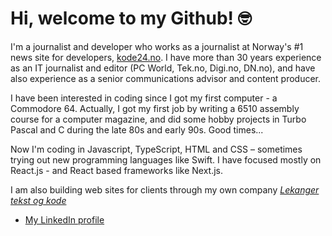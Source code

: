 # Hi, welcome to my Github! 🤓

I'm a journalist and developer who works as a journalist at Norway's #1 news site for developers, [kode24.no](https://kode24.no). I have more than 30 years experience as an IT journalist and editor (PC World, Tek.no, Digi.no, DN.no), and have also experience as a senior communications advisor and content producer. 

I have been interested in coding since I got my first computer - a Commodore 64. Actually, I got my first job by writing a 6510 assembly course for a computer magazine, and did some hobby projects in Turbo Pascal and C during the late 80s and early 90s. Good times...

Now I'm coding in Javascript, TypeScript, HTML and CSS – sometimes trying out new programming languages like Swift. I have focused mostly on React.js - and React based frameworks like Next.js. 

I am also building web sites for clients through my own company [_Lekanger tekst og kode_](https://www.lekanger.no)

- [My LinkedIn profile](https://www.linkedin.com/in/lekanger/)

